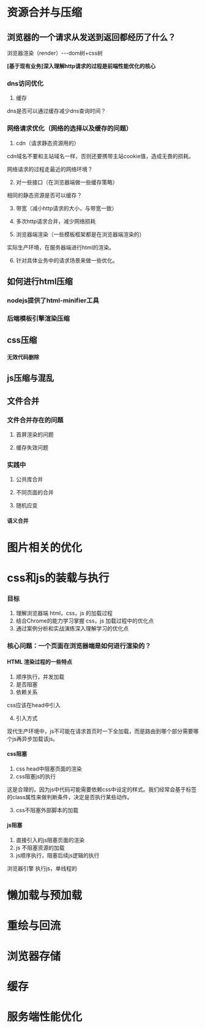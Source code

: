# 资源合并与压缩

## 浏览器的一个请求从发送到返回都经历了什么？

浏览器渲染（render）---dom树+css树

**[基于现有业务]深入理解http请求的过程是前端性能优化的核心**



### dns访问优化

1. 缓存

dns是否可以通过缓存减少dns查询时间？

### 网络请求优化（网络的选择以及缓存的问题）

1. cdn（请求静态资源用的）

cdn域名不要和主站域名一样，否则还要携带主站cookie值，造成无畏的损耗。

网络请求的过程走最近的网络环境？

2. 对一些接口（在浏览器端做一些缓存策略）

相同的静态资源是否可以缓存？

3. 带宽（减小http请求的大小，与带宽一致）



4. 多次http请求合并，减少网络损耗



5. 浏览器端渲染（一些模板框架都是在浏览器端渲染的）

实际生产环境，在服务器端进行html的渲染。

6. 针对具体业务中的请求场景来做一些优化。

## 如何进行html压缩

### nodejs提供了html-minifier工具



### 后端模板引擎渲染压缩



## css压缩

#### 无效代码删除



## js压缩与混乱



## 文件合并



### 文件合并存在的问题

1. 首屏渲染的问题



2. 缓存失效问题

### 实践中

1. 公共库合并



2. 不同页面的合并



3. 随机应变



#### 语义合并







# 图片相关的优化



# css和js的装载与执行

### 目标

1. 理解浏览器端 html，css，js 的加载过程
2. 结合Chrome的能力学习掌握 css，js 加载过程中的优化点
3. 通过案例分析和实战演练深入理解学习的优化点

### 核心问题：一个页面在浏览器端是如何进行渲染的？

#### HTML 渲染过程的一些特点

1. 顺序执行，并发加载
2. 是否阻塞
3. 依赖关系

css应该在head中引入

4. 引入方式

现代生产环境中，js不可能在请求首页时一下全加载，而是路由到哪个部分需要哪个js再异步加载该js。

#### css阻塞

1. css head中阻塞页面的渲染
2.  css阻塞js的执行

这是合理的。因为js中代码可能需要依赖css中设定的样式。我们经常会基于标签的class属性来做判断条件，决定是否执行某些动作。

3. css不阻塞外部脚本的加载

#### js阻塞

1. 直接引入的js阻塞页面的渲染
2. js 不阻塞资源的加载
3. js顺序执行，阻塞后续js逻辑的执行

浏览器引擎 执行js，单线程的



# 懒加载与预加载



# 重绘与回流



# 浏览器存储



# 缓存



# 服务端性能优化

